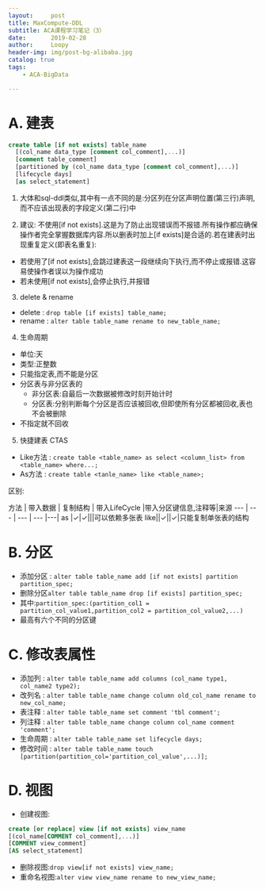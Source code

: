 ```yaml
---
layout:     post
title: MaxCompute-DDL
subtitle: ACA课程学习笔记（3）
date:       2019-02-28
author:     Loopy
header-img: img/post-bg-alibaba.jpg
catalog: true
tags:
    - ACA-BigData

---
```


# A. 建表

``` sql
create table [if not exists] table_name
  [(col_name data_type [comment col_comment],...)]
  [comment table_comment]
  [partitioned by (col_name data_type [comment col_comment],...)]
  [lifecycle days]
  [as select_statement]
```

1. 大体和sql-ddl类似,其中有一点不同的是:分区列在分区声明位置(第三行)声明,而不应该出现表的字段定义(第二行)中

2. 建议: 不使用[if not exists].这是为了防止出现错误而不报错.所有操作都应确保操作者完全掌握数据库内容.所以删表时加上[if exists]是合适的.若在建表时出现重复定义(即表名重复):
 - 若使用了[if not exists],会跳过建表这一段继续向下执行,而不停止或报错.这容易使操作者误以为操作成功
 - 若未使用[if not exists],会停止执行,并报错

3. delete & rename
 - delete : ```drop table [if exists] table_name;```
 - rename : ```alter table table_name rename to new_table_name;```

4. 生命周期
 - 单位:天
 - 类型:正整数
 - 只能指定表,而不能是分区
 - 分区表与非分区表的
    - 非分区表:自最后一次数据被修改时刻开始计时
    - 分区表:分别判断每个分区是否应该被回收,但即使所有分区都被回收,表也不会被删除
 - 不指定就不回收

5. 快捷建表 CTAS
 - Like方法 : ```create table <table_name> as select <column_list> from <table_name> where...;```
 - As方法 :  ```create table <tanle_name> like <table_name>;```  

  区别:


  方法 | 带入数据  | 复制结构 | 带入LifeCycle |带入分区键信息,注释等|来源
  --- | --- | --- | --- |---|
  as  |✓|✓|||可以依赖多张表
  like||✓||✓|只能复制单张表的结构

# B. 分区
 - 添加分区 : ```alter table table_name add [if not exists] partition partition_spec;```
 - 删除分区```alter table table_name drop [if exists] partition_spec;```
 - 其中:```partition_spec:(partition_col1 = partition_col_value1,partition_col2 = partition_col_value2,...)```
 - 最高有六个不同的分区键

# C. 修改表属性
 - 添加列 : ```alter table table_name add columns (col_name type1, col_name2 type2);```
 - 改列名 : ```alter table table_name change column old_col_name rename to new_col_name;```
 - 表注释 : ```alter table table_name set comment 'tbl comment';```
 - 列注释 : ```alter table table_name change column col_name comment 'comment';```
 - 生命周期 : ```alter table table_name set lifecycle days;```
 - 修改时间 : ```alter table table_name touch [partition(partition_col='partition_col_value',...)];```

# D. 视图
  - 创建视图:
  ```sql
create [or replace] view [if not exists] view_name
  [(col_name[COMMENT col_comment],...)]
  [COMMENT view_comment]
  [AS select_statement]
  ```
  - 删除视图:```drop view[if not exists] view_name;```
  - 重命名视图:```alter view view_name rename to new_view_name;```
